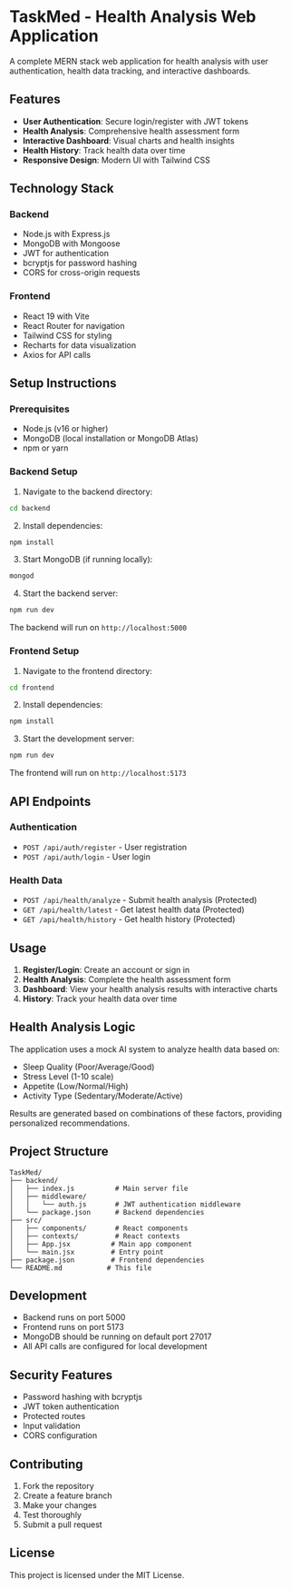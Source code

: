 # TaskMed - Health Analysis Web Application

A complete MERN stack web application for health analysis with user authentication, health data tracking, and interactive dashboards.

## Features

- **User Authentication**: Secure login/register with JWT tokens
- **Health Analysis**: Comprehensive health assessment form
- **Interactive Dashboard**: Visual charts and health insights
- **Health History**: Track health data over time
- **Responsive Design**: Modern UI with Tailwind CSS

## Technology Stack

### Backend

- Node.js with Express.js
- MongoDB with Mongoose
- JWT for authentication
- bcryptjs for password hashing
- CORS for cross-origin requests

### Frontend

- React 19 with Vite
- React Router for navigation
- Tailwind CSS for styling
- Recharts for data visualization
- Axios for API calls

## Setup Instructions

### Prerequisites

- Node.js (v16 or higher)
- MongoDB (local installation or MongoDB Atlas)
- npm or yarn

### Backend Setup

1. Navigate to the backend directory:

```bash
cd backend
```

2. Install dependencies:

```bash
npm install
```

3. Start MongoDB (if running locally):

```bash
mongod
```

4. Start the backend server:

```bash
npm run dev
```

The backend will run on `http://localhost:5000`

### Frontend Setup

1. Navigate to the frontend directory:

```bash
cd frontend
```

2. Install dependencies:

```bash
npm install
```

3. Start the development server:

```bash
npm run dev
```

The frontend will run on `http://localhost:5173`

## API Endpoints

### Authentication

- `POST /api/auth/register` - User registration
- `POST /api/auth/login` - User login

### Health Data

- `POST /api/health/analyze` - Submit health analysis (Protected)
- `GET /api/health/latest` - Get latest health data (Protected)
- `GET /api/health/history` - Get health history (Protected)

## Usage

1. **Register/Login**: Create an account or sign in
2. **Health Analysis**: Complete the health assessment form
3. **Dashboard**: View your health analysis results with interactive charts
4. **History**: Track your health data over time

## Health Analysis Logic

The application uses a mock AI system to analyze health data based on:

- Sleep Quality (Poor/Average/Good)
- Stress Level (1-10 scale)
- Appetite (Low/Normal/High)
- Activity Type (Sedentary/Moderate/Active)

Results are generated based on combinations of these factors, providing personalized recommendations.

## Project Structure

```
TaskMed/
├── backend/
│   ├── index.js          # Main server file
│   ├── middleware/
│   │   └── auth.js       # JWT authentication middleware
│   └── package.json      # Backend dependencies
├── src/
│   ├── components/       # React components
│   ├── contexts/         # React contexts
│   ├── App.jsx          # Main app component
│   └── main.jsx         # Entry point
├── package.json         # Frontend dependencies
└── README.md           # This file
```

## Development

- Backend runs on port 5000
- Frontend runs on port 5173
- MongoDB should be running on default port 27017
- All API calls are configured for local development

## Security Features

- Password hashing with bcryptjs
- JWT token authentication
- Protected routes
- Input validation
- CORS configuration

## Contributing

1. Fork the repository
2. Create a feature branch
3. Make your changes
4. Test thoroughly
5. Submit a pull request

## License

This project is licensed under the MIT License.
